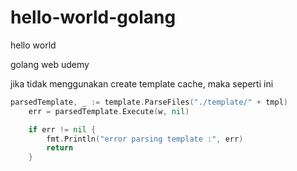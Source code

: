 # hello-world-golang
hello world


golang web udemy


jika tidak menggunakan create template cache, maka seperti ini 


```go
parsedTemplate, _ := template.ParseFiles("./template/" + tmpl)
	err = parsedTemplate.Execute(w, nil)

	if err != nil {
		fmt.Println("error parsing template :", err)
		return
	}
```
